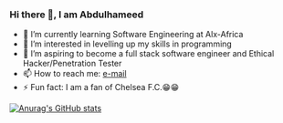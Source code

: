 ### Hi there 👋, I am Abdulhameed

- 🔭 I’m currently learning Software Engineering at Alx-Africa
- 🌱 I’m interested in levelling up my skills in programming
- 👯 I’m aspiring to become a full stack software engineer and Ethical Hacker/Penetration Tester
- 📫 How to reach me: [e-mail](https://mail.google.com/mail/u/0/#inbox)
- ⚡ Fun fact: I am a fan of Chelsea F.C.😁😁


[![Anurag's GitHub stats](https://github-readme-stats.vercel.app/api?username=Elhameed)](https://github.com/anuraghazra/github-readme-stats)
